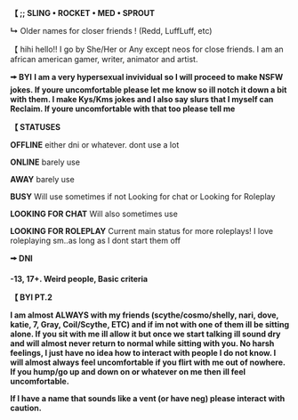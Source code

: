 **【 ;; SLING • ROCKET • MED • SPROUT**

**↳** Older names for closer friends ! (Redd, LuffLuff, etc)

【 hihi hello!! I go by She/Her or Any except neos for close friends. I am an african american gamer, writer, animator and artist. 

**🠚 BYI**
**I am a very hypersexual invividual so I will proceed to make NSFW jokes. If youre uncomfortable please let me know so ill notch it down a bit with them. I make Kys/Kms jokes and I also say slurs that I myself can Reclaim. If youre uncomfortable with that too please tell me**

**【 STATUSES**

**OFFLINE** either dni or whatever. dont use a lot

**ONLINE** barely use

**AWAY** barely use

**BUSY** Will use sometimes if not Looking for chat or Looking for Roleplay

**LOOKING FOR CHAT** Will also sometimes use

**LOOKING FOR ROLEPLAY** Current main status for more roleplays! I love roleplaying sm..as long as I dont start them off

**🠚 DNI**

**-13, 17+. Weird people, Basic criteria**

**【 BYI PT.2**

**I am almost ALWAYS with my friends (scythe/cosmo/shelly, nari, dove, katie, 7, Gray, Coil/Scythe, ETC) and if im not with one of them ill be sitting alone. If you sit with me ill allow it but once we start talking ill sound dry and will almost never return to normal while sitting with you. No harsh feelings, I just have no idea how to interact with people I do not know. I will almost always feel uncomfortable if you flirt with me out of nowhere. If you hump/go up and down on or whatever on me then ill feel uncomfortable.**

**If I have a name that sounds like a vent (or have neg) please interact with caution.**
